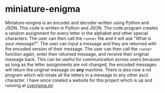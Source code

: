 # miniature-enigma
Miniature-enigma is an encoder and decoder written using Python and JSON. This code is written in Python and JSON. The code program creates a random assignment for every letter in the alphabet and other special characters. The user can then call the `runner` file and it will ask "What is your message?". The user can input a message and they are returned with the encoded version of their message. The user can then call the `runner` function again, enter their returned message, and receive their original message back. This can be useful for communication across users because as long as the letter assignments are not changed, the encoded messages will return the original message on __any__ machine. There is also now a rot program which will rotate all the letters in a message to any other ascii character. I have since created a website for this project which is up and running at [cvenigma.ml](http://cvenigma.ml).
